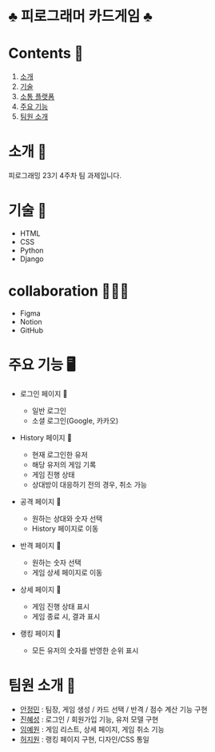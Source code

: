 # ♣️ 피로그래머 카드게임 ♣️





# Contents 📝
1. [소개](#소개)
2. [기술](#기술)
3. [소통 플랫폼](#소통-플랫폼)
4. [주요 기능](#주요-기능)
5. [팀원 소개](#팀원-소개)




# 소개 🍉
피로그래밍 23기 4주차 팀 과제입니다.




# 기술 🔧
+ HTML
+ CSS
+ Python
+ Django




# collaboration 👨🏻‍💻
+ Figma
+ Notion
+ GitHub




# 주요 기능 🖥️
+ 로그인 페이지 🧾
  - 일반 로그인
  - 소셜 로그인(Google, 카카오)
 

+ History 페이지 🧾
  - 현재 로그인한 유저
  - 해당 유저의 게임 기록
  - 게임 진행 상태
  - 상대방이 대응하기 전의 경우, 취소 가능
 
  
+ 공격 페이지 🧾
  - 원하는 상대와 숫자 선택
  - History 페이지로 이동


+ 반격 페이지 🧾
  - 원하는 숫자 선택
  - 게임 상세 페이지로 이동
 
    
+ 상세 페이지 🧾
  - 게임 진행 상태 표시
  - 게임 종료 시, 결과 표시
 

+ 랭킹 페이지 🧾
  - 모든 유저의 숫자를 반영한 순위 표시




# 팀원 소개 🌱
+ [안정민](https://github.com/Dev-Anniee) : 팀장, 게임 생성 / 카드 선택 / 반격 / 점수 계산 기능 구현
+ [진혜성](https://github.com/Jinecastle03) : 로그인 / 회원가입 기능, 유저 모델 구현
+ [임예원](https://github.com/Yewonlim-04) : 게임 리스트, 상세 페이지, 게임 취소 기능
+ [허지원](https://github.com/jwheo22) : 랭킹 페이지 구현, 디자인/CSS 통일

